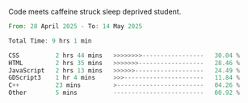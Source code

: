 Code meets caffeine struck sleep deprived student.

<!--START_SECTION:waka-->

```rust
From: 28 April 2025 - To: 14 May 2025

Total Time: 9 hrs 1 min

CSS          2 hrs 44 mins   >>>>>>>>-----------------   30.04 %
HTML         2 hrs 35 mins   >>>>>>>------------------   28.46 %
JavaScript   2 hrs 13 mins   >>>>>>-------------------   24.49 %
GDScript3    1 hr 4 mins     >>>----------------------   11.84 %
C++          23 mins         >------------------------   04.26 %
Other        5 mins          -------------------------   00.92 %
```

<!--END_SECTION:waka-->

